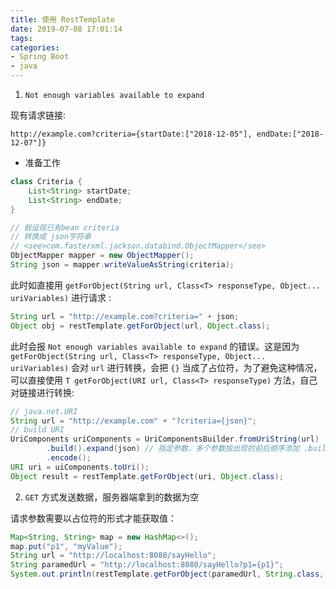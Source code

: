 ```yaml
---
title: 使用 RestTemplate
date: 2019-07-08 17:01:14
tags:
categories:
- Spring Boot
- java
---
```


1. <code>Not enough variables available to expand</code>

现有请求链接:
```
http://example.com?criteria={startDate:["2018-12-05"], endDate:["2018-12-07"]}
```
- 准备工作
```java
class Criteria {
    List<String> startDate;
    List<String> endDate;
}
```
```java
// 假设现已有bean criteria
// 转换成 json字符串
// <see>com.fasterxml.jackson.databind.ObjectMapper</see>
ObjectMapper mapper = new ObjectMapper();
String json = mapper.writeValueAsString(criteria);
```
此时如直接用 ```getForObject(String url, Class<T> responseType, Object... uriVariables)``` 进行请求 :
```java
String url = "http://example.com?criteria=" + json;
Object obj = restTemplate.getForObject(url, Object.class);
```
此时会报 ```Not enough variables available to expand``` 的错误。这是因为 ```getForObject(String url, Class<T> responseType, Object... uriVariables)``` 会对 ```url``` 进行转换，会把 ```{}``` 当成了占位符，为了避免这种情况，可以直接使用 ```T getForObject(URI url, Class<T> responseType)``` 方法，自己对链接进行转换:
```java
// java.net.URI
String url = "http://example.com" + "?criteria={json}";
// build URI
UriComponents uriComponents = UriComponentsBuilder.fromUriString(url)
        .build().expand(json) // 指定参数，多个参数按出现的前后顺序添加 .build(json1, json2)
        .encode();
URI uri = uiComponents.toUri();
Object result = restTemplate.getForObject(uri, Object.class);
```

2. ```GET``` 方式发送数据，服务器端拿到的数据为空

请求参数需要以占位符的形式才能获取值：
```java
Map<String, String> map = new HashMap<>();
map.put("p1", "myValue");
String url = "http://localhost:8080/sayHello";
String paramedUrl = "http://localhost:8080/sayHello?p1={p1}";
System.out.println(restTemplate.getForObject(paramedUrl, String.class, map));
```


